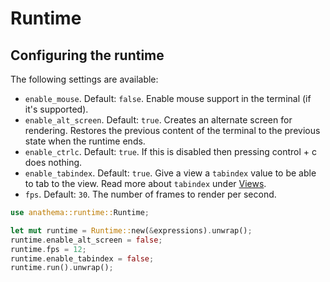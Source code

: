 # Runtime

## Configuring the runtime

The following settings are available:

* `enable_mouse`. Default: `false`. Enable mouse support in the terminal (if
  it's supported).
* `enable_alt_screen`. Default: `true`. Creates an alternate screen for rendering.
  Restores the previous content of the terminal to the previous state when the
  runtime ends.
* `enable_ctrlc`. Default: `true`. If this is disabled then pressing control + c
  does nothing.
* `enable_tabindex`. Default: `true`. Give a view a `tabindex` value to be able
  to tab to the view. Read more about `tabindex` under [Views](./views.md).
* `fps`. Default: `30`. The number of frames to render per second.


```rust
use anathema::runtime::Runtime;

let mut runtime = Runtime::new(&expressions).unwrap();
runtime.enable_alt_screen = false;
runtime.fps = 12;
runtime.enable_tabindex = false;
runtime.run().unwrap();
```

